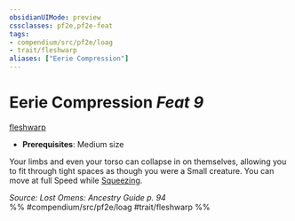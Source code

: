 ```yaml
---
obsidianUIMode: preview
cssclasses: pf2e,pf2e-feat
tags:
- compendium/src/pf2e/loag
- trait/fleshwarp
aliases: ["Eerie Compression"]
---
```

# Eerie Compression  *Feat 9*  
[fleshwarp](rules/traits/fleshwarp-loag.md "Fleshwarp Ancestry & Heritage Trait")  

- **Prerequisites**: Medium size

Your limbs and even your torso can collapse in on themselves, allowing you to fit through tight spaces as though you were a Small creature. You can move at full Speed while [Squeezing](rules/actions/squeeze.md).

*Source: Lost Omens: Ancestry Guide p. 94*  
%% #compendium/src/pf2e/loag #trait/fleshwarp %%